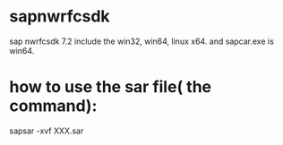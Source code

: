 # sapnwrfcsdk
sap nwrfcsdk 7.2  include the win32, win64, linux x64. and sapcar.exe is win64.

# how to use the sar file( the command):
sapsar -xvf XXX.sar
